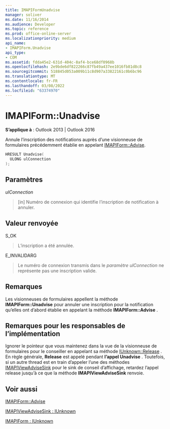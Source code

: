 ```yaml
---
title: IMAPIFormUnadvise
manager: soliver
ms.date: 11/16/2014
ms.audience: Developer
ms.topic: reference
ms.prod: office-online-server
ms.localizationpriority: medium
api_name:
- IMAPIForm.Unadvise
api_type:
- COM
ms.assetid: fdda45e2-631d-404c-8af4-bce68df0968b
ms.openlocfilehash: 2e9bde6df822266c87fb49a437ee1016fb81d8c8
ms.sourcegitcommit: 518845d053a009b11c8d907a33822161c0b6bc96
ms.translationtype: MT
ms.contentlocale: fr-FR
ms.lasthandoff: 03/08/2022
ms.locfileid: "63374970"
---
```

# <a name="imapiformunadvise"></a>IMAPIForm::Unadvise

  
  
**S’applique à** : Outlook 2013 | Outlook 2016 
  
Annule l’inscription des notifications auprès d’une visionneuse de formulaires précédemment établie en appelant [IMAPIForm::Advise](imapiform-advise.md).
  
```cpp
HRESULT Unadvise(
  ULONG ulConnection
);
```

## <a name="parameters"></a>Paramètres

 _ulConnection_
  
> [in] Numéro de connexion qui identifie l’inscription de notification à annuler.
    
## <a name="return-value"></a>Valeur renvoyée

S_OK 
  
> L’inscription a été annulée.
    
E_INVALIDARG 
  
> Le numéro de connexion transmis dans le _paramètre ulConnection_ ne représente pas une inscription valide. 
    
## <a name="remarks"></a>Remarques

Les visionneuses de formulaires appellent la méthode **IMAPIForm::Unadvise** pour annuler une inscription pour la notification qu’elles ont d’abord établie en appelant la méthode **IMAPIForm::Advise** . 
  
## <a name="notes-to-implementers"></a>Remarques pour les responsables de l’implémentation

Ignorer le pointeur que vous maintenez dans la vue de la visionneuse de formulaires pour le conseiller en appelant sa méthode [IUnknown::Release](https://msdn.microsoft.com/library/ms682317%28v=VS.85%29.aspx) . En règle générale, **Release** est appelé pendant **l’appel Unadvise** . Toutefois, si un autre thread est en train d’appeler l’une des méthodes [IMAPIViewAdviseSink](imapiviewadvisesinkiunknown.md) pour le sink de conseil d’affichage, retardez l’appel release jusqu’à ce que la méthode **IMAPIViewAdviseSink** renvoie. 
  
## <a name="see-also"></a>Voir aussi



[IMAPIForm::Advise](imapiform-advise.md)
  
[IMAPIViewAdviseSink : IUnknown](imapiviewadvisesinkiunknown.md)
  
[IMAPIForm : IUnknown](imapiformiunknown.md)


